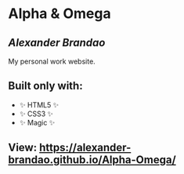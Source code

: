 # Alpha & Omega 
## _Alexander Brandao_



My personal work website.

## Built only with: 
- ✨ HTML5 ✨
- ✨ CSS3 ✨
- ✨ Magic ✨

## View: https://alexander-brandao.github.io/Alpha-Omega/

